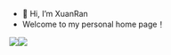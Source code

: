 - 👋 Hi, I’m XuanRan
- Welcome to my personal home page！

<img align="center" src="https://github-readme-stats.vercel.app/api?username=XuanRanDev&show_icons=true&include_all_commits=true&theme=synthwave&count_private=true" /><img align="center" src="https://github-readme-stats.vercel.app/api/top-langs/?username=XuanRanDev&theme=synthwave&count_private=true&exclude_repo=sdshiyan_homework" />



<!--
**XuanRanDev/XuanRanDev** is a ✨ _special_ ✨ repository because its `README.md` (this file) appears on your GitHub profile.

Here are some ideas to get you started:

- 🔭 I’m currently working on ...
- 🌱 I’m currently learning ...
- 👯 I’m looking to collaborate on ...
- 🤔 I’m looking for help with ...
- 💬 Ask me about ...
- 📫 How to reach me: ...
- 😄 Pronouns: ...
- ⚡ Fun fact: ...
-->
